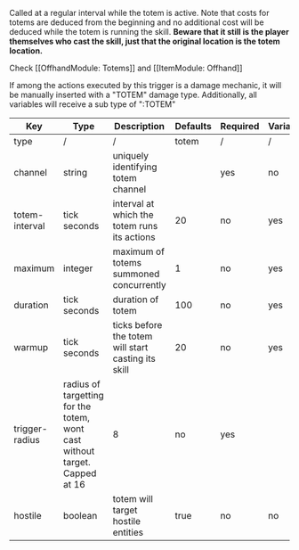 Called at a regular interval while the totem is active. Note that costs for totems are deduced from the beginning and no additional cost will be deduced while the totem is running the skill. **Beware that it still is the player themselves who cast the skill, just that the original location is the totem location.**

Check [[OffhandModule: Totems]] and [[ItemModule: Offhand]]

If among the actions executed by this trigger is a damage mechanic, it will be manually inserted with a "TOTEM" damage type. Additionally, all variables will receive a sub type of ":TOTEM"

| Key | Type | Description | Defaults | Required | Variable |
|-|-|-|-|-|-|
| type | / | / | totem | / | / |
| channel | string | uniquely identifying totem channel | | yes | no |
| totem-interval | tick seconds | interval at which the totem runs its actions | 20 | no | yes |
| maximum | integer | maximum of totems summoned concurrently | 1 | no | yes |
| duration | tick seconds | duration of totem | 100 | no | yes |
| warmup | tick seconds | ticks before the totem will start casting its skill | 20 | no | yes |
| trigger-radius | radius of targetting for the totem, wont cast without target. Capped at 16 | 8 | no | yes |
| hostile | boolean | totem will target hostile entities | true | no | no |